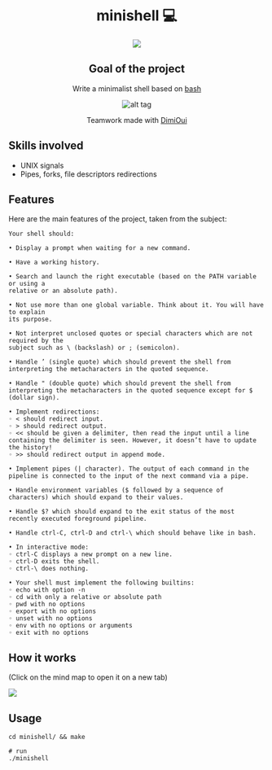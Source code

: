 <div align="center">
  <center><h1>minishell 💻</h1></center>

<p align="center">
	<a href="https://www.gnu.org/savannah-checkouts/gnu/bash/manual/bash.html">
		<img src="https://user-images.githubusercontent.com/91064070/165978388-0e4c1a3e-25b5-43fc-ba2d-967944f3f5ec.png" />
	</a>
</p>

## Goal of the project
Write a minimalist shell based on [bash](https://en.wikipedia.org/wiki/Bash_(Unix_shell))


![alt tag](https://user-images.githubusercontent.com/91064070/165641504-ae8123ba-9562-4a84-bd40-c337f7aaff46.png)

Teamwork made with [DimiOui](https://github.com/DimiOui)

</div>


## Skills involved
* UNIX signals
* Pipes, forks, file descriptors redirections

## Features


Here are the main features of the project, taken from the subject:

```
Your shell should:

• Display a prompt when waiting for a new command.

• Have a working history.

• Search and launch the right executable (based on the PATH variable or using a
relative or an absolute path).

• Not use more than one global variable. Think about it. You will have to explain
its purpose.

• Not interpret unclosed quotes or special characters which are not required by the
subject such as \ (backslash) or ; (semicolon).

• Handle ’ (single quote) which should prevent the shell from interpreting the metacharacters in the quoted sequence.

• Handle " (double quote) which should prevent the shell from interpreting the metacharacters in the quoted sequence except for $ (dollar sign).

• Implement redirections:
◦ < should redirect input.
◦ > should redirect output.
◦ << should be given a delimiter, then read the input until a line containing the delimiter is seen. However, it doesn’t have to update the history!
◦ >> should redirect output in append mode.

• Implement pipes (| character). The output of each command in the pipeline is connected to the input of the next command via a pipe.

• Handle environment variables ($ followed by a sequence of characters) which should expand to their values.

• Handle $? which should expand to the exit status of the most recently executed foreground pipeline.

• Handle ctrl-C, ctrl-D and ctrl-\ which should behave like in bash.

• In interactive mode:
◦ ctrl-C displays a new prompt on a new line.
◦ ctrl-D exits the shell.
◦ ctrl-\ does nothing.

• Your shell must implement the following builtins:
◦ echo with option -n
◦ cd with only a relative or absolute path
◦ pwd with no options
◦ export with no options
◦ unset with no options
◦ env with no options or arguments
◦ exit with no options
```

## How it works

(Click on the mind map to open it on a new tab)

![](https://user-images.githubusercontent.com/91064070/165968967-d965d0cd-130f-4cda-9154-c656357d19b5.png)
## Usage
```shell
cd minishell/ && make
```
```
# run
./minishell
```
